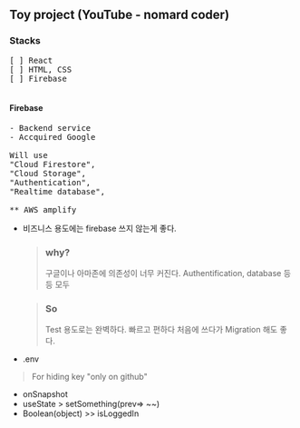 ## Toy project (YouTube - nomard coder)

### Stacks
<pre>
[ ] React
[ ] HTML, CSS
[ ] Firebase

</pre>

#### Firebase
<pre>
- Backend service
- Accquired Google

Will use 
"Cloud Firestore",
"Cloud Storage",
"Authentication",
"Realtime database",

** AWS amplify
</pre>

- 비즈니스 용도에는 firebase 쓰지 않는게 좋다.
    > ### why? 
    > 구글이나 아마존에 의존성이 너무 커진다. Authentification, database 등등 모두

    > ### So
    > Test 용도로는 완벽하다. 빠르고 편하다
    > 처음에 쓰다가 Migration 해도 좋다.


- .env
 > For hiding key "only on github"

 - onSnapshot
 - useState > setSomething(prev=> ~~)
 - Boolean(object) >> isLoggedIn